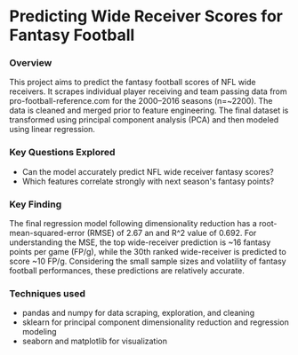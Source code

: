 # Predicting Wide Receiver Scores for Fantasy Football
### Overview
This project aims to predict the fantasy football scores of NFL wide receivers. It scrapes individual player receiving and team passing data from pro-football-reference.com for the 2000–2016 seasons (n=~2200). The data is cleaned and merged prior to feature engineering. The final dataset is transformed using principal component analysis (PCA) and then modeled using linear regression.
### Key Questions Explored
- Can the model accurately predict NFL wide receiver fantasy scores?
- Which features correlate strongly with next season's fantasy points?
### Key Finding
The final regression model following dimensionality reduction has a root-mean-squared-error (RMSE) of 2.67 an and R^2 value of 0.692. For understanding the MSE, the top wide-receiver prediction is ~16 fantasy points per game (FP/g), while the 30th ranked wide-receiver is predicted to score ~10 FP/g. Considering the small sample sizes and volatility of fantasy football performances, these predictions are relatively accurate.
### Techniques used
- pandas and numpy for data scraping, exploration, and cleaning
- sklearn for principal component dimensionality reduction and regression modeling
- seaborn and matplotlib for visualization
